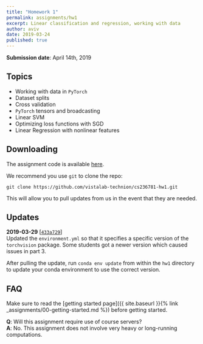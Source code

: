 ```yaml
---
title: "Homework 1"
permalink: assignments/hw1
excerpt: Linear classification and regression, working with data
author: aviv
date: 2019-03-24
published: true
---
```


**Submission date**: April 14th, 2019

## Topics

- Working with data in `PyTorch`
- Dataset splits
- Cross validation
- `PyTorch` tensors and broadcasting
- Linear SVM
- Optimizing loss functions with SGD
- Linear Regression with nonlinear features

## Downloading

The assignment code is available
[here](https://github.com/vistalab-technion/cs236781-hw1).

We recommend you use `git` to clone the repo:
```shell
git clone https://github.com/vistalab-technion/cs236781-hw1.git
```
This will allow you to pull updates from us in the event that they are needed.

## Updates

**2019-03-29**
\[[`433a729`](https://github.com/vistalab-technion/cs236781-hw1/commit/433a729cfbcf2fcdabb1968ed36d81d12fe73057)\]  
Updated the `environment.yml` so that it specifies a specific version of the
`torchvision` package. Some students got a newer version which caused issues in
part 3.

After pulling the update, run `conda env update` from within the `hw1` directory
to update your conda environment to use the correct version.

## FAQ

Make sure to read the [getting started page]({{ site.baseurl }}{% link _assignments/00-getting-started.md %})
before getting started.

**Q**: Will this assignment require use of course servers?  
**A**: No. This assignment does not involve very heavy or long-running
computations.

